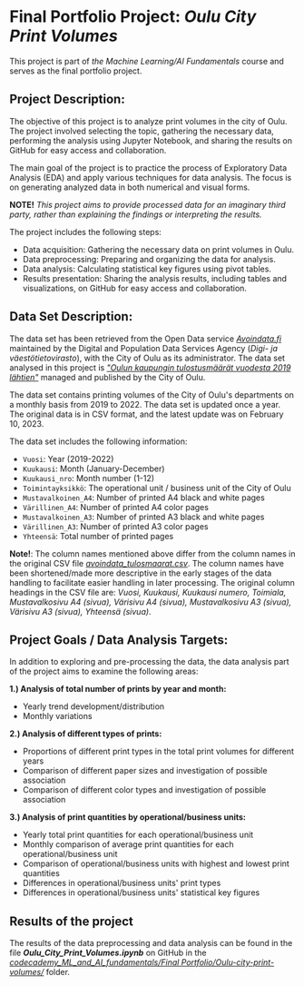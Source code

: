 # Final Portfolio Project: **_Oulu City Print Volumes_**

This project is part of _the Machine Learning/AI Fundamentals_ course and serves as the final portfolio project. 

## Project Description:

The objective of this project is to analyze print volumes in the city of Oulu. The project involved selecting the topic, gathering the necessary data, performing the analysis using Jupyter Notebook, and sharing the results on GitHub for easy access and collaboration.

The main goal of the project is to practice the process of Exploratory Data Analysis (EDA) and apply various techniques for data analysis. The focus is on generating analyzed data in both numerical and visual forms.

**NOTE!** _This project aims to provide processed data for an imaginary third party, rather than explaining the findings or interpreting the results._

The project includes the following steps:
- Data acquisition: Gathering the necessary data on print volumes in Oulu.
- Data preprocessing: Preparing and organizing the data for analysis.
- Data analysis: Calculating statistical key figures using pivot tables.
- Results presentation: Sharing the analysis results, including tables and visualizations, on GitHub for easy access and collaboration.


## Data Set Description:

The data set has been retrieved from the Open Data service [_Avoindata.fi_](https://www.avoindata.fi/) maintained by the Digital and Population Data Services Agency (_Digi- ja väestötietovirasto_), with the City of Oulu as its administrator. The data set analysed in this project is [_"Oulun kaupungin tulostusmäärät vuodesta 2019 lähtien"_](https://www.avoindata.fi/data/fi/dataset/tulostusmaarat-vuodesta-2019-lahtien) managed and published by the City of Oulu.

The data set contains printing volumes of the City of Oulu's departments on a monthly basis from 2019 to 2022. The data set is updated once a year. The original data is in CSV format, and the latest update was on February 10, 2023.

The data set includes the following information:

- `Vuosi`: Year (2019-2022)
- `Kuukausi`: Month (January-December)
- `Kuukausi_nro`: Month number (1-12)
- `Toimintayksikkö`: The operational unit / business unit of the City of Oulu
- `Mustavalkoinen_A4`: Number of printed A4 black and white pages
- `Värillinen_A4`: Number of printed A4 color pages
- `Mustavalkoinen_A3`: Number of printed A3 black and white pages
- `Värillinen_A3`: Number of printed A3 color pages
- `Yhteensä`: Total number of printed pages

**Note!**: The column names mentioned above differ from the column names in the original CSV file [_avoindata_tulosmaarat.csv_](https://data.ouka.fi/data/dataset/3f7ba58e-e42e-4c1c-af01-0bebc71418ac/resource/a22d9a43-f519-4403-a346-e9c15cced13c/download/avoindata_tulosmaarat.csv). The column names have been shortened/made more descriptive in the early stages of the data handling to facilitate easier handling in later processing. The original column headings in the CSV file are:
_Vuosi, Kuukausi, Kuukausi numero, Toimiala, Mustavalkosivu A4 (sivua), Värisivu A4 (sivua), Mustavalkosivu A3 (sivua), Värisivu A3 (sivua), Yhteensä (sivua)_.


## Project Goals / Data Analysis Targets:

In addition to exploring and pre-processing the data, the data analysis part of the project aims to examine the following areas:

**1.) Analysis of total number of prints by year and month:**

- Yearly trend development/distribution
- Monthly variations


**2.) Analysis of different types of prints:**

- Proportions of different print types in the total print volumes for different years
- Comparison of different paper sizes and investigation of possible association
- Comparison of different color types and investigation of possible association


**3.) Analysis of print quantities by operational/business units:**

- Yearly total print quantities for each operational/business unit
- Monthly comparison of average print quantities for each operational/business unit
- Comparison of operational/business units with highest and lowest print quantities
- Differences in operational/business units' print types
- Differences in operational/business units' statistical key figures

## Results of the project

The results of the data preprocessing and data analysis can be found in the file **_Oulu_City_Print_Volumes.ipynb_** on GitHub in the [_codecademy_ML_and_AI_fundamentals/Final Portfolio/Oulu-city-print-volumes/_](https://github.com/liisamajuri/codecademy_ML_and_AI_fundamentals/tree/main/Final%20Portfolio/Oulu-city-print-volumes) folder.